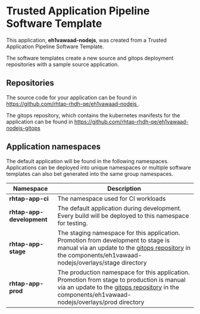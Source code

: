 # Trusted Application Pipeline Software Template

This application, **eh1vawaad-nodejs**, was created from a Trusted Application Pipeline Software Template.

The software templates create a new source and gitops deployment repositories with a sample source application. 

## Repositories

The source code for your application can be found in [https://github.com/rhtap-rhdh-qe/eh1vawaad-nodejs ](https://github.com/rhtap-rhdh-qe/eh1vawaad-nodejs ).
 
The gitops repository, which contains the kubernetes manifests for the application can be found in 
[https://github.com/rhtap-rhdh-qe/eh1vawaad-nodejs-gitops ](https://github.com/rhtap-rhdh-qe/eh1vawaad-nodejs-gitops ) 

## Application namespaces 

The default application will be found in the following namespaces. Applications can be deployed into unique namespaces or multiple software templates can also bet generated into the same group namespaces.  

|  Namespace   |  Description   |  
| -------- | -------- |
| **rhtap-app-ci** | The namespace used for CI workloads |
| **rhtap-app-development** | The default application during development. Every build will be deployed to this namespace for testing. |
| **rhtap-app-stage** | The staging namespace for this application. Promotion from development to stage is manual via an update to the [gitops repository](https://github.com/rhtap-rhdh-qe/eh1vawaad-nodejs-gitops ) in the components/eh1vawaad-nodejs/overlays/stage directory |
| **rhtap-app-prod** | The production namespace for this application. Promotion from stage to production is manual via an update to the [gitops repository](https://github.com/rhtap-rhdh-qe/eh1vawaad-nodejs-gitops ) in the components/eh1vawaad-nodejs/overlays/prod directory |